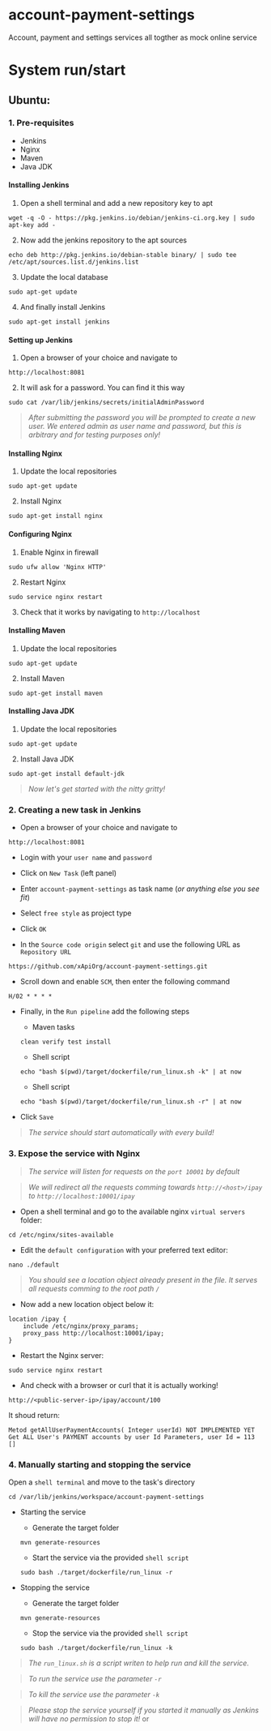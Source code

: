# account-payment-settings
Account, payment and settings services all togther as mock online service

# System run/start

## Ubuntu:

### 1. Pre-requisites
- Jenkins
- Nginx
- Maven
- Java JDK

#### Installing Jenkins

1. Open a shell terminal and add a new repository key to apt
```
wget -q -O - https://pkg.jenkins.io/debian/jenkins-ci.org.key | sudo apt-key add - 
```

2. Now add the jenkins repository to the apt sources
```
echo deb http://pkg.jenkins.io/debian-stable binary/ | sudo tee /etc/apt/sources.list.d/jenkins.list
```

3. Update the local database
```
sudo apt-get update
```

4. And finally install Jenkins
```
sudo apt-get install jenkins
```

#### Setting up Jenkins

1. Open a browser of your choice and navigate to
```
http://localhost:8081
```

2. It will ask for a password. You can find it this way
```
sudo cat /var/lib/jenkins/secrets/initialAdminPassword
```

>_After submitting the password you will be prompted to create a new user. We entered admin as user name and password, but this is arbitrary and for testing purposes only!_

#### Installing Nginx

1. Update the local repositories
```
sudo apt-get update
```

2. Install Nginx
```
sudo apt-get install nginx
```

#### Configuring Nginx

1. Enable Nginx in firewall
```
sudo ufw allow 'Nginx HTTP'
```

2. Restart Nginx
```
sudo service nginx restart
```

3. Check that it works by navigating to `http://localhost`

#### Installing Maven

1. Update the local repositories
```
sudo apt-get update
```

2. Install Maven
```
sudo apt-get install maven
```

#### Installing Java JDK

1. Update the local repositories
```
sudo apt-get update
```

2. Install Java JDK
```
sudo apt-get install default-jdk
```

>_Now let's get started with the nitty gritty!_

### 2. Creating a new task in Jenkins

- Open a browser of your choice and navigate to
```
http://localhost:8081
```

- Login with your `user name` and `password`

- Click on `New Task` (left panel)

- Enter `account-payment-settings` as task name (_or anything else you see fit_)

- Select `free style` as project type

- Click `OK`

- In the `Source code origin` select `git` and use the following URL as `Repository URL`
```
https://github.com/xApiOrg/account-payment-settings.git
```

- Scroll down and enable `SCM`, then enter the following command
```
H/02 * * * *
```

- Finally, in the `Run pipeline` add the following steps

	- Maven tasks
	```
	clean verify test install
	```
	
	- Shell script
	```
	echo "bash $(pwd)/target/dockerfile/run_linux.sh -k" | at now
	```
	
	- Shell script
	```
	echo "bash $(pwd)/target/dockerfile/run_linux.sh -r" | at now
	```
	
- Click `Save`

>_The service should start automatically with every build!_

### 3. Expose the service with Nginx

>_The service will listen for requests on the `port 10001` by default_

>_We will redirect all the requests comming towards `http://<host>/ipay` to `http://localhost:10001/ipay`_ 

- Open a shell terminal and go to the available nginx `virtual servers` folder:
```
cd /etc/nginx/sites-available
```

- Edit the `default configuration` with your preferred text editor:
```
nano ./default
```

>_You should see a location object already present in the file.
It serves all requests comming to the root path `/`_

- Now add a new location object below it:
```
location /ipay {
	include /etc/nginx/proxy_params;
	proxy_pass http://localhost:10001/ipay;
}
```

- Restart the Nginx server:
```
sudo service nginx restart
```

- And check with a browser or curl that it is actually working!
```
http://<public-server-ip>/ipay/account/100
```
It shoud return:
```
Metod getAllUserPaymentAccounts( Integer userId) NOT IMPLEMENTED YET Get ALL User's PAYMENT accounts by user Id Parameters, user Id = 113 []
```

### 4. Manually starting and stopping the service

Open a `shell terminal` and move to the task's directory
```
cd /var/lib/jenkins/workspace/account-payment-settings
```

- Starting the service

	- Generate the target folder
	```
	mvn generate-resources
	```

	- Start the service via the provided `shell script`
	```
	sudo bash ./target/dockerfile/run_linux -r
	```

- Stopping the service

	- Generate the target folder
	```
	mvn generate-resources
	```

	- Stop the service via the provided `shell script`
	```
	sudo bash ./target/dockerfile/run_linux -k
	```
>_The `run_linux.sh` is a script writen to help run and kill the service._

>_To run the service use the parameter `-r`_

>_To kill the service use the parameter `-k`_

>_Please stop the service yourself if you started it manually as Jenkins will have no permission to stop it!_
							or 
